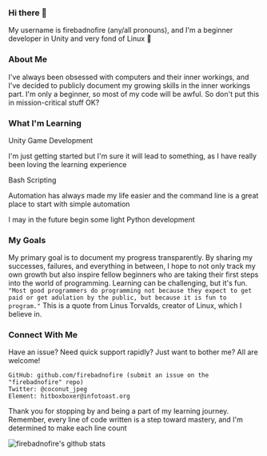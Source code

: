 ### Hi there 👋

My username is firebadnofire (any/all pronouns), and I'm a beginner developer in Unity and very fond of Linux 🚀


### About Me

I've always been obsessed with computers and their inner workings, and I've decided to publicly document my growing skills in the inner workings part. I'm only a beginner, so most of my code will be awful. So don't put this in mission-critical stuff OK?

### What I'm Learning
Unity Game Development

I'm just getting started but I'm sure it will lead to something, as I have really been loving the learning experience

Bash Scripting

Automation has always made my life easier and the command line is a great place to start with simple automation

I may in the future begin some light Python development

### My Goals

My primary goal is to document my progress transparently. By sharing my successes, failures, and everything in between, I hope to not only track my own growth but also inspire fellow beginners who are taking their first steps into the world of programming. Learning can be challenging, but it's fun. `"Most good programmers do programming not because they expect to get paid or get adulation by the public, but because it is fun to program."` This is a quote from Linus Torvalds, creator of Linux, which I believe in. 

### Connect With Me

Have an issue? Need quick support rapidly? Just want to bother me? All are welcome! 

    GitHub: github.com/firebadnofire (submit an issue on the "firebadnofire" repo)
    Twitter: @coconut_jpeg
    Element: hitboxboxer@infotoast.org

Thank you for stopping by and being a part of my learning journey. Remember, every line of code written is a step toward mastery, and I'm determined to make each line count

![firebadnofire's github stats](https://github-readme-stats.vercel.app/api?username=firebadnofire&theme=tokyonight&hide=prs&show_icons=true)
